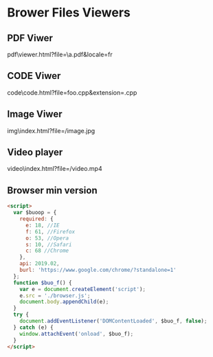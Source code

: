 # Brower Files Viewers

## PDF Viwer

pdf\viewer.html?file=\a.pdf&locale=fr

## CODE Viwer

code\code.html?file=foo.cpp&extension=.cpp

## Image Viwer

img\index.html?file=/image.jpg

## Video player

video\index.html?file=/video.mp4

## Browser min version

```html
<script>
  var $buoop = {
    required: {
      e: 18, //IE
      f: 61, //Firefox
      o: 53, //Opera
      s: 10, //Safari
      c: 68 //Chrome
    },
    api: 2019.02,
    burl: 'https://www.google.com/chrome/?standalone=1'
  };
  function $buo_f() {
    var e = document.createElement('script');
    e.src = './browser.js';
    document.body.appendChild(e);
  }
  try {
    document.addEventListener('DOMContentLoaded', $buo_f, false);
  } catch (e) {
    window.attachEvent('onload', $buo_f);
  }
</script>
```
